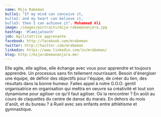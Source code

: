 ```yaml
---
name: Mija Rabeman
bulle1: "If my mind can conceive it, 
bulle2: and my heart can believe it, 
bulle3: then I can achieve it". Muhammad Ali
image: /images/portraits/mija-rabemananjara.jpg
hashtag: '#lamijatouch'
job: Agilitatrice apprenante
facebook: http://facebook.com/mrabeman
twitter: http://twitter.com/mrabeman
linkedin: https://www.linkedin.com/in/mrabeman/
blog: http://mijarabemananjara.me/
---
```

Elle agite, elle agilise, elle échange avec vous pour apprendre et toujours apprendre. 
Un processus sans fin tellement nourrissant. 
Besoin d'énergiser une équipe, de définir des objectifs pour l'équipe, de créer du lien, des résultats dans la bonne humeur. 
Faites appel à notre G.O.O. gentil organisatrice en organisation qui mettra en oeuvre sa créativité et tout son dynamisme pour agiliser ce qu'il faut agiliser.
Où la rencontrer ? En août au cours de claquettes du centre de danse du marais. 
En dehors du mois d'août, et du bureau ? à Rueil avec ses enfants entre athlétisme et gymnastique.
